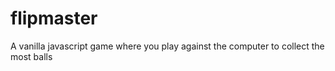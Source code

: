 # flipmaster
A vanilla javascript game where you play against the computer to collect the most balls 

